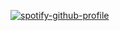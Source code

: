 [![spotify-github-profile](https://spotify-github-profile.kittinanx.com/api/view?uid=31qoldnhj4xxbr4kanzdizqrrbl4&cover_image=true&theme=default&show_offline=false&background_color=121212&interchange=false)](https://github.com/kittinan/spotify-github-profile)
